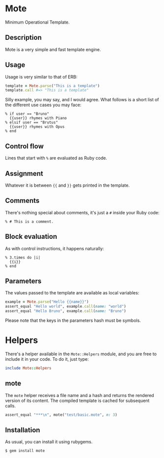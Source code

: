 Mote
====

Minimum Operational Template.

Description
-----------

Mote is a very simple and fast template engine.

Usage
-----

Usage is very similar to that of ERB:

```ruby
template = Mote.parse("This is a template")
template.call #=> "This is a template"
```

Silly example, you may say, and I would agree. What follows is a short list of
the different use cases you may face:

```
% if user == "Bruno"
  {{user}} rhymes with Piano
% elsif user == "Brutus"
  {{user}} rhymes with Opus
% end
```

## Control flow

Lines that start with `%` are evaluated as Ruby code.

## Assignment

Whatever it is between `{{` and `}}` gets printed in the template.

## Comments

There's nothing special about comments, it's just a `#` inside your Ruby code:

```
% # This is a comment.
```


## Block evaluation

As with control instructions, it happens naturally:

```
% 3.times do |i|
  {{i}}
% end
```

## Parameters

The values passed to the template are available as local variables:

```ruby
example = Mote.parse("Hello {{name}}")
assert_equal "Hello world", example.call(name: "world")
assert_equal "Hello Bruno", example.call(name: "Bruno")
```

Please note that the keys in the parameters hash must be symbols.

# Helpers

There's a helper available in the `Mote::Helpers` module, and you are
free to include it in your code. To do it, just type:

```ruby
include Mote::Helpers
```

## mote

The `mote` helper receives a file name and a hash and returns the rendered
version of its content. The compiled template is cached for subsequent calls.

```ruby
assert_equal "***\n", mote("test/basic.mote", n: 3)
```

## Installation

As usual, you can install it using rubygems.

```
$ gem install mote
```
